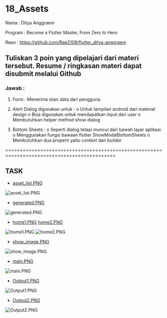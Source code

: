 # 18_Assets

Nama : Ditya Anggraeni

Program : Become a Flutter Master, From Zero to Hero

Repo : https://github.com/Rae2108/flutter_ditya-anggraeni

## Tuliskan 3 poin yang dipelajari dari materi tersebut. Resume / ringkasan materi dapat disubmit melalui Github

### Jawab : 

1. Form : Menerima isian data dari pengguna.

2. Alert Dialog digunakan untuk :
    o Untuk tampilan android dari material design
    o Bisa digunakan untuk mendapatkan input dari user
    o Membutuhkan helper method show dialog

3. Bottom Sheets : 
    o Seperti dialog tetapi muncul dari bawah layar aplikasi
    o Menggunakan fungsi bawaan flutter ShowModalBottomSheets
    o Membutuhkan dua properti yaitu context dan builder

============================================================================================

## TASK

- [asset_list.PNG](./Screenshots/asset_list.PNG)

![asset_list.PNG](./Screenshots/asset_list.PNG)

- [generated.PNG](./Screenshots/generated.PNG)

![generated.PNG](./Screenshots/generated.PNG)

- [home1.PNG](./Screenshots/home1.PNG) [home2.PNG](./Screenshots/home2.PNG)

![home1.PNG](./Screenshots/home1.PNG) ![home2.PNG](./Screenshots/home2.PNG)

- [show_image.PNG](./Screenshots/show_image.PNG)

![show_image.PNG](./Screenshots/show_image.PNG)

- [main.PNG](./Screenshots/main.PNG)

![main.PNG](./Screenshots/main.PNG)

- [Output1.PNG](./Screenshots/Output1.PNG)

![Output1.PNG](./Screenshots/Output1.PNG)

- [Output2.PNG](./Screenshots/Output2.PNG)

![Output2.PNG](./Screenshots/Output2.PNG)
